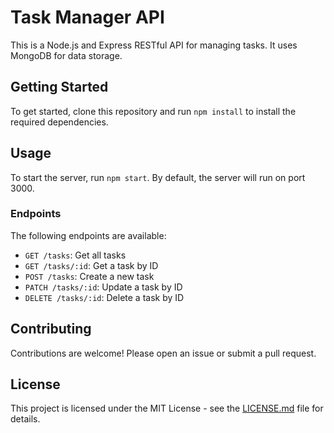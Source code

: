 # Task Manager API

This is a Node.js and Express RESTful API for managing tasks. It uses MongoDB for data storage.

## Getting Started

To get started, clone this repository and run `npm install` to install the required dependencies.

## Usage

To start the server, run `npm start`. By default, the server will run on port 3000.

### Endpoints

The following endpoints are available:

- `GET /tasks`: Get all tasks
- `GET /tasks/:id`: Get a task by ID
- `POST /tasks`: Create a new task
- `PATCH /tasks/:id`: Update a task by ID
- `DELETE /tasks/:id`: Delete a task by ID

## Contributing

Contributions are welcome! Please open an issue or submit a pull request.

## License

This project is licensed under the MIT License - see the [LICENSE.md](LICENSE.md) file for details.
